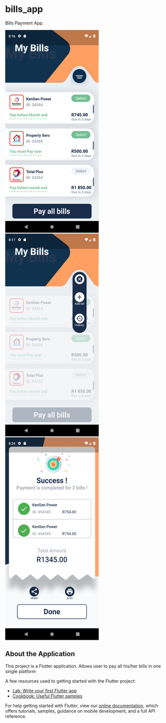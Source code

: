 # bills_app

Bills Payment App.




<p float="left">
  <img src="Screenshot1.png" width="300" height="650">
   <img src="Screenshot2.png" width="300" height="650">
   <img src="Screenshot3.png" width="300" height="650">
</p>


## About the Application

This project is a Flutter application. Allows user to pay all his/her bills in one single platform

 A few resources used to getting started with the Flutter project:

- [Lab: Write your first Flutter app](https://flutter.dev/docs/get-started/codelab)
- [Cookbook: Useful Flutter samples](https://flutter.dev/docs/cookbook)

For help getting started with Flutter, view our
[online documentation](https://flutter.dev/docs), which offers tutorials,
samples, guidance on mobile development, and a full API reference.

